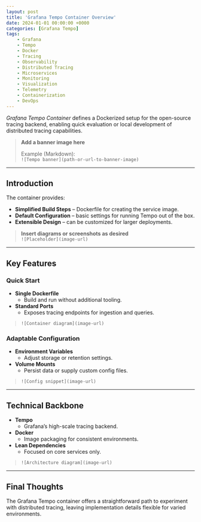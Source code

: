 ```yaml
---
layout: post
title: 'Grafana Tempo Container Overview'
date: 2024-01-01 00:00:00 +0000
categories: [Grafana Tempo]
tags:
    - Grafana
    - Tempo
    - Docker
    - Tracing
    - Observability
    - Distributed Tracing
    - Microservices
    - Monitoring
    - Visualization
    - Telemetry
    - Containerization
    - DevOps
---
```


_Grafana Tempo Container_ defines a Dockerized setup for the open-source tracing backend, enabling quick evaluation or local development of distributed tracing capabilities.

> **Add a banner image here**
>
> Example (Markdown):  
> `![Tempo banner](path-or-url-to-banner-image)`

---

## Introduction

The container provides:

-   **Simplified Build Steps** – Dockerfile for creating the service image.
-   **Default Configuration** – basic settings for running Tempo out of the box.
-   **Extensible Design** – can be customized for larger deployments.

> **Insert diagrams or screenshots as desired**  
> `![Placeholder](image-url)`

---

## Key Features

### Quick Start

-   **Single Dockerfile**
    -   Build and run without additional tooling.
-   **Standard Ports**
    -   Exposes tracing endpoints for ingestion and queries.

> `![Container diagram](image-url)`

### Adaptable Configuration

-   **Environment Variables**
    -   Adjust storage or retention settings.
-   **Volume Mounts**
    -   Persist data or supply custom config files.

> `![Config snippet](image-url)`

---

## Technical Backbone

-   **Tempo**
    -   Grafana’s high-scale tracing backend.
-   **Docker**
    -   Image packaging for consistent environments.
-   **Lean Dependencies**
    -   Focused on core services only.

> `![Architecture diagram](image-url)`

---

## Final Thoughts

The Grafana Tempo container offers a straightforward path to experiment with distributed tracing, leaving implementation details flexible for varied environments.
